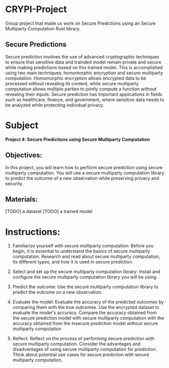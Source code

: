 # CRYPI-Project
Group project that made us work on Secure Predictions using an Secure Multiparty Computation Rust library.

## Secure Predictions

Secure prediction involves the use of advanced cryptographic techniques to ensure that sensitive data and trainded model remain private and secure while making predictions based on this trained model. This is accomplished using two main techniques: homomorphic encryption and secure multiparty computation. Homomorphic encryption allows encrypted data to be processed without revealing its content, while secure multiparty computation allows multiple parties to jointly compute a function without revealing their inputs. Secure prediction has important applications in fields such as healthcare, finance, and government, where sensitive data needs to be analyzed while protecting individual privacy.

# Subject

**Project 4: Secure Predictions using Secure Multiparty Computation**

## Objectives:

In this project, you will learn how to perform secure prediction using secure multiparty computation. You will use a secure multiparty computation library to predict the outcome of a new observation while preserving privacy and security.

## Materials:

[TODO] a dataset
[TODO] a trained model

# Instructions:

1. Familiarize yourself with secure multiparty computation: Before you begin, it is essential to understand the basics of secure multiparty computation. Research and read about secure multiparty computation, its different types, and how it is used in secure prediction.

2. Select and set up the secure multiparty computation library: Install and configure the secure multiparty computation library you will be using.

3. Predict the outcome: Use the secure multiparty computation library to predict the outcome on a new observation.

4. Evaluate the model: Evaluate the accuracy of the predicted outcomes by comparing them with the true outcomes. Use the encrypted dataset to evaluate the model's accuracy. Compare the accuracy obtained from the secure prediction model with secure multiparty computation with the accuracy obtained from the insecure prediction model without secure multiparty computation

5. Reflect: Reflect on the process of performing secure prediction with secure multiparty computation. Consider the advantages and disadvantages of using secure multiparty computation for prediction. Think about potential use cases for secure prediction with secure multiparty computation.
